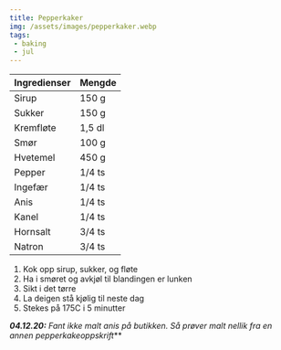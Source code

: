 ```yaml
---
title: Pepperkaker
img: /assets/images/pepperkaker.webp
tags: 
 - baking 
 - jul
---
```


|Ingredienser|Mengde|
|---|---|
|Sirup| 150 g|
|Sukker| 150 g|
|Kremfløte|1,5 dl|
|Smør|100 g|
|Hvetemel|450 g|
|Pepper|1/4 ts|
|Ingefær |1/4 ts|
|Anis|1/4 ts|
|Kanel|1/4 ts|
|Hornsalt|3/4 ts|
|Natron|3/4 ts|

1. Kok opp sirup, sukker, og fløte
2. Ha i smøret og avkjøl til blandingen er lunken
3. Sikt i det tørre
4. La deigen stå kjølig til neste dag
5. Stekes på 175C i 5 minutter

***04.12.20:** Fant ikke malt anis på butikken. Så prøver malt nellik fra en
annen pepperkakeoppskrift***